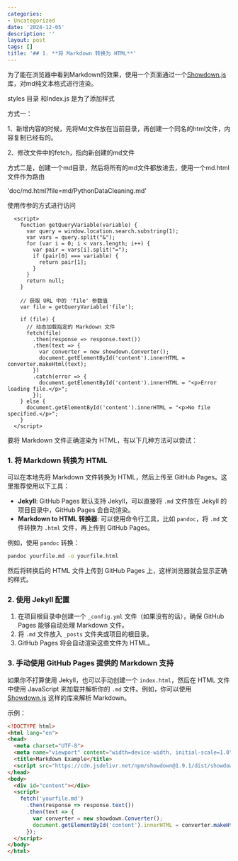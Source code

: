 ```yaml
---
categories:
- Uncategorized
date: '2024-12-05'
description: ''
layout: post
tags: []
title: '## 1. **将 Markdown 转换为 HTML**'
---
```


为了能在浏览器中看到Markdown的效果，使用一个页面通过一个[Showdown.js](https://github.com/showdownjs/showdown)库，对md纯文本格式进行渲染。



styles 目录 和Index.js 是为了添加样式


方式一：

1、新增内容的时候，先将Md文件放在当前目录，再创建一个同名的html文件，内容复制已经有的。

2、修改文件中的fetch，指向新创建的md文件


方式二是，创建一个md目录，然后将所有的md文件都放进去，使用一个md.html文件作为路由

'doc/md.html?file=md/PythonDataCleaning.md'

使用传参的方式进行访问

```
  <script>
    function getQueryVariable(variable) {
      var query = window.location.search.substring(1);
      var vars = query.split("&");
      for (var i = 0; i < vars.length; i++) {
        var pair = vars[i].split("=");
        if (pair[0] === variable) {
          return pair[1];
        }
      }
      return null;
    }

    // 获取 URL 中的 'file' 参数值
    var file = getQueryVariable('file');
  
    if (file) {
      // 动态加载指定的 Markdown 文件
      fetch(file)
        .then(response => response.text())
        .then(text => {
          var converter = new showdown.Converter();
          document.getElementById('content').innerHTML = converter.makeHtml(text);
        })
        .catch(error => {
          document.getElementById('content').innerHTML = "<p>Error loading file.</p>";
        });
    } else {
      document.getElementById('content').innerHTML = "<p>No file specified.</p>";
    }
  </script>
```




要将 Markdown 文件正确渲染为 HTML，有以下几种方法可以尝试：

### 1. **将 Markdown 转换为 HTML**

可以在本地先将 Markdown 文件转换为 HTML，然后上传至 GitHub Pages。这里推荐使用以下工具：

- **Jekyll**: GitHub Pages 默认支持 Jekyll，可以直接将 `.md` 文件放在 Jekyll 的项目目录中，GitHub Pages 会自动渲染。
- **Markdown to HTML 转换器**: 可以使用命令行工具，比如 `pandoc`，将 `.md` 文件转换为 `.html` 文件，再上传到 GitHub Pages。

例如，使用 `pandoc` 转换：

```bash
pandoc yourfile.md -o yourfile.html
```

然后将转换后的 HTML 文件上传到 GitHub Pages 上，这样浏览器就会显示正确的样式。

### 2. **使用 Jekyll 配置**

1. 在项目根目录中创建一个 `_config.yml` 文件（如果没有的话），确保 GitHub Pages 能够自动处理 Markdown 文件。
2. 将 `.md` 文件放入 `_posts` 文件夹或项目的根目录。
3. GitHub Pages 将会自动渲染这些文件为 HTML。

### 3. **手动使用 GitHub Pages 提供的 Markdown 支持**

如果你不打算使用 Jekyll，也可以手动创建一个 `index.html`，然后在 HTML 文件中使用 JavaScript 来加载并解析你的 `.md` 文件。例如，你可以使用 [Showdown.js](https://github.com/showdownjs/showdown) 这样的库来解析 Markdown。

示例：

```html
<!DOCTYPE html>
<html lang="en">
<head>
  <meta charset="UTF-8">
  <meta name="viewport" content="width=device-width, initial-scale=1.0">
  <title>Markdown Example</title>
  <script src="https://cdn.jsdelivr.net/npm/showdown@1.9.1/dist/showdown.min.js"></script>
</head>
<body>
  <div id="content"></div>
  <script>
    fetch('yourfile.md')
      .then(response => response.text())
      .then(text => {
        var converter = new showdown.Converter();
        document.getElementById('content').innerHTML = converter.makeHtml(text);
      });
  </script>
</body>
</html>
```
